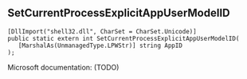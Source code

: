 ## SetCurrentProcessExplicitAppUserModelID

```
[DllImport("shell32.dll", CharSet = CharSet.Unicode)]
public static extern int SetCurrentProcessExplicitAppUserModelID(
   [MarshalAs(UnmanagedType.LPWStr)] string AppID
);
```

Microsoft documentation: (TODO)
